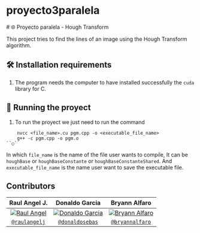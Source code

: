 # proyecto3paralela

﻿# 🌐 Proyecto paralela - Hough Transform

This project tries to find the lines of an image using the Hough Transform algorithm.

## 🛠 Installation requirements

1. The program needs the computer to have installed successfully the `cuda` library for C.

## 🚀 Running the proyect

1. To run the proyect we just need to run the command

```shell
  	nvcc <file_name>.cu pgm.cpp -o <executable_file_name>
    g++ -c pgm.cpp -o pgm.o
``○`
```

In which `file_name` is the name of the file user wants to compile, It can be `houghBase` or `houghBaseConstante` or `houghBaseConstanteShared`.
And `executable_file_name` is the name user want to save the executable file.

## Contributors

| Raul Angel J. | Donaldo Garcia | Bryann Alfaro |
| :---: |:---:| :---:|
| [![Raul Angel](https://avatars0.githubusercontent.com/u/46568595?s=200&u=c1481289dc10f8babb1bdd0853e0bcf82a213d26&v=4)](https://github.com/raulangelj)    | [![Donaldo Garcia](https://avatars1.githubusercontent.com/u/54748964?s=200&u=5e617360d13f87fa6d62022e81bab94ebf50c4e3&v=4)](https://github.com/donaldosebas) | [![Bryann Alfaro](https://avatars0.githubusercontent.com/u/46506166?s=200&u=c1481289dc10f8babb1bdd0853e0bcf82a213d26&v=4)](https://github.com/bryannalfaro) |
| <a href="https://github.com/raulangelj" target="_blank">`@raulangelj`</a> | <a href="https://github.com/donaldosebas" target="_blank">`@donaldosebas`</a> | <a href="https://github.com/bryannalfaro" target="_blank">`@bryannalfaro`</a> |